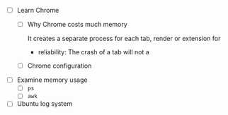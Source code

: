 - [ ] Learn Chrome
  - [ ] Why Chrome costs much memory
    
    It creates a separate process for each tab, render or extension for
    - reliability: The crash of a tab will not a    
  - [ ] Chrome configuration 
- [ ] Examine memory usage
  - [ ] `ps`
  - [ ] `awk` 
- [ ] Ubuntu log system 
<!--stackedit_data:
eyJoaXN0b3J5IjpbLTE2MjA3NTMxMDNdfQ==
-->